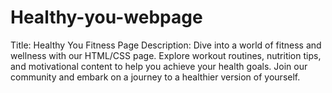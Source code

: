 # Healthy-you-webpage
Title: Healthy You Fitness Page  Description: Dive into a world of fitness and wellness with our HTML/CSS page. Explore workout routines, nutrition tips, and motivational content to help you achieve your health goals. Join our community and embark on a journey to a healthier version of yourself.
